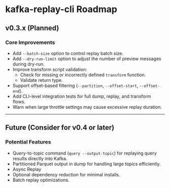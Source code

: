 # kafka-replay-cli Roadmap

## v0.3.x (Planned)

### Core Improvements

- Add `--batch-size` option to control replay batch size.
- Add `--dry-run-limit` option to adjust the number of preview messages during dry-run.
- Improve transform script validation:
    - Check for missing or incorrectly defined `transform` function.
    - Validate return type.
- Support offset-based filtering (`--partition`, `--offset-start`, `--offset-end`).
- Add CLI-level integration tests for full dump, replay, and transform flows.
- Warn when large throttle settings may cause excessive replay duration.

---

## Future (Consider for v0.4 or later)

### Potential Features

- Query-to-topic command (`query --output-topic`) for replaying query results directly into Kafka.
- Partitioned Parquet output in dump for handling large topics efficiently.
- Async Replay
- Optional dependency reduction for minimal installs.
- Batch replay optimizations.